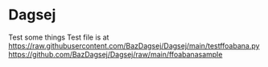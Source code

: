 # Dagsej
Test some things
Test file is at https://raw.githubusercontent.com/BazDagsej/Dagsej/main/testffoabana.py 
https://github.com/BazDagsej/Dagsej/raw/main/ffoabanasample
